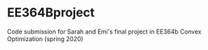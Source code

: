 # EE364Bproject
Code submission for Sarah and Emi's final project in EE364b Convex Optimization (spring 2020)
